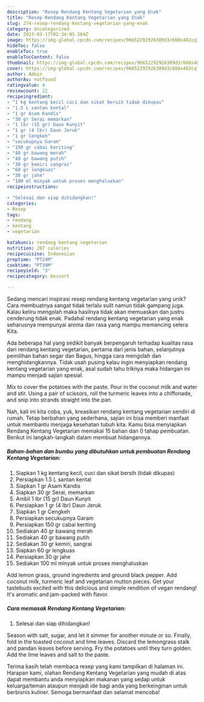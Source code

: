 ```yaml
---
description: "Resep Rendang Kentang Vegetarian yang Enak"
title: "Resep Rendang Kentang Vegetarian yang Enak"
slug: 274-resep-rendang-kentang-vegetarian-yang-enak
category: Uncategorized
date: 2023-03-17T02:34:05.564Z
image: https://img-global.cpcdn.com/recipes/96652292926389d3/680x482cq70/rendang-kentang-vegetarian-foto-resep-utama.jpg
hideToc: false
enableToc: true
enableTocContent: false
thumbnail: https://img-global.cpcdn.com/recipes/96652292926389d3/680x482cq70/rendang-kentang-vegetarian-foto-resep-utama.jpg
cover: https://img-global.cpcdn.com/recipes/96652292926389d3/680x482cq70/rendang-kentang-vegetarian-foto-resep-utama.jpg
author: Admin
authorAv: notfound
ratingvalue: 4
reviewcount: 22
recipeingredient:
- "1 kg kentang kecil cuci dan sikat bersih tidak dikupas"
- "1.5 L santan kental"
- "1 gr Asam Kandis"
- "30 gr Serai memarkan"
- "1 lbr (15 gr) Daun Kunyit"
- "1 gr (4 lbr) Daun Jeruk"
- "1 gr Cengkeh"
- "secukupnya Garam"
- "150 gr cabai keriting"
- "40 gr bawang merah"
- "40 gr bawang putih"
- "30 gr kemiri sangrai"
- "60 gr lengkuas"
- "30 gr jahe"
- "100 ml minyak untuk proses menghaluskan"
recipeinstructions:

- "Selesai dan siap dihidangkan!"
categories:
- Resep
tags:
- rendang
- kentang
- vegetarian

katakunci: rendang kentang vegetarian 
nutrition: 207 calories
recipecuisine: Indonesian
preptime: "PT24M"
cooktime: "PT39M"
recipeyield: "3"
recipecategory: Dessert

---
```





Sedang mencari inspirasi resep rendang kentang vegetarian yang unik? Cara membuatnya sangat tidak terlalu sulit namun tidak gampang juga. Kalau keliru mengolah maka hasilnya tidak akan memuaskan dan justru cenderung tidak enak. Padahal rendang kentang vegetarian yang enak seharusnya mempunyai aroma dan rasa yang mampu memancing selera Kita.





Ada beberapa hal yang sedikit banyak berpengaruh terhadap kualitas rasa dari rendang kentang vegetarian, pertama dari jenis bahan, selanjutnya pemilihan bahan segar dan Bagus, hingga cara mengolah dan menghidangkannya. Tidak usah pusing kalau ingin menyiapkan rendang kentang vegetarian yang enak,      asal sudah tahu triknya maka hidangan ini mampu menjadi sajian spesial.














Mix to cover the potatoes with the paste. Pour in the coconut milk and water and stir. Using a pair of scissors, roll the turmeric leaves into a chiffonade, and snip into strands straight into the pan.






Nah, kali ini kita coba, yuk, kreasikan rendang kentang vegetarian sendiri di rumah. Tetap berbahan yang sederhana, sajian ini bisa memberi manfaat untuk membantu menjaga kesehatan tubuh kita. Kamu bisa menyiapkan Rendang Kentang Vegetarian memakai 15 bahan dan 0 tahap pembuatan. Berikut ini langkah-langkah dalam membuat hidangannya.

<!--inarticleads1-->

##### Bahan-bahan dan bumbu yang dibutuhkan untuk pembuatan Rendang Kentang Vegetarian:

1. Siapkan 1 kg kentang kecil, cuci dan sikat bersih (tidak dikupas)
1. Persiapkan 1.5 L santan kental
1. Siapkan 1 gr Asam Kandis
1. Siapkan 30 gr Serai, memarkan
1. Ambil 1 lbr (15 gr) Daun Kunyit
1. Persiapkan 1 gr (4 lbr) Daun Jeruk
1. Siapkan 1 gr Cengkeh
1. Persiapkan secukupnya Garam
1. Persiapkan 150 gr cabai keriting
1. Sediakan 40 gr bawang merah
1. Sediakan 40 gr bawang putih
1. Sediakan 30 gr kemiri, sangrai
1. Siapkan 60 gr lengkuas
1. Persiapkan 30 gr jahe
1. Sediakan 100 ml minyak untuk proses menghaluskan


Add lemon grass, ground ingredients and ground black pepper. Add coconut milk, turmeric leaf and vegetarian mutton pieces. Get your tastebuds excited with this delicious and simple rendition of vegan rendang! It&#39;s aromatic and jam-packed with flavor. 

<!--inarticleads2-->

##### Cara memasak Rendang Kentang Vegetarian:


1. Selesai dan siap dihidangkan!

Season with salt, sugar, and let it simmer for another minute or so. Finally, fold in the toasted coconut and lime leaves. Discard the lemongrass stalk and pandan leaves before serving. Fry the potatoes until they turn golden. Add the lime leaves and salt to the paste. 

Terima kasih telah membaca resep yang kami tampilkan di halaman ini. Harapan kami, olahan Rendang Kentang Vegetarian yang mudah di atas dapat membantu anda menyiapkan makanan yang sedap untuk keluarga/teman ataupun menjadi ide bagi anda yang berkeinginan untuk berbisnis kuliner. Semoga bermanfaat dan selamat mencoba!

